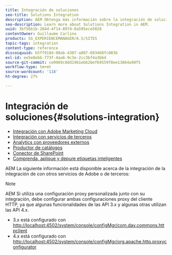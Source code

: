 ```yaml
---
title: Integración de soluciones
seo-title: Solutions Integration
description: AEM Obtenga más información sobre la integración de soluciones en la.
seo-description: Learn more about Solutions Integration in AEM.
uuid: 3bf56b1b-284d-4f14-8974-0a595ece5028
contentOwner: Guillaume Carlino
products: SG_EXPERIENCEMANAGER/6.5/SITES
topic-tags: integration
content-type: reference
discoiquuid: b5ff918d-08ab-4307-a807-693468fc083b
exl-id: ee5e8ebb-773f-4aa6-9c3e-2cc3bf4a3bbd
source-git-commit: ce9969c8dd1961ebb2bef69559f8ee13864a90f5
workflow-type: tm+mt
source-wordcount: '118'
ht-degree: 27%

---
```


# Integración de soluciones{#solutions-integration}

* [Integración con Adobe Marketing Cloud](/help/sites-administering/marketing-cloud.md)
* [Integración con servicios de terceros](/help/sites-administering/third-party-services.md)
* [Analytics con proveedores externos](/help/sites-administering/external-providers.md)
* [Productor de catálogos](/help/sites-administering/catalog-producer.md)
* [Conector de SharePoint](/help/sites-administering/sharepoint-connector.md)
* [Comprenda, aplique y depure etiquetas inteligentes](/help/assets/enhanced-smart-tags.md)

AEM La siguiente información está disponible acerca de la integración de la integración de con otros servicios de Adobe o de terceros:

>[!NOTE]
>
>AEM Si utiliza una configuración proxy personalizada junto con su integración, debe configurar ambas configuraciones proxy del cliente HTTP, ya que algunas funcionalidades de las API 3.x y algunas otras utilizan las API 4.x.
>
>* 3.x está configurado con [http://localhost:4502/system/console/configMgr/com.day.commons.httpclient](http://localhost:4502/system/console/configMgr/com.day.commons.httpclient)
>* 4.x está configurado con [http://localhost:4502/system/console/configMgr/org.apache.http.proxyconfigurator](http://localhost:4502/system/console/configMgr/org.apache.http.proxyconfigurator)
>

